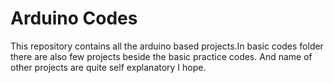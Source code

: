 # Arduino Codes

This repository contains all the arduino based projects.In basic codes folder there are also few projects beside the basic practice codes.
And name of other projects are quite self explanatory I hope.
